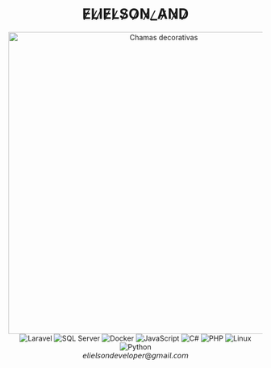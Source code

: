 <div align="center">
  <h1>E̷L̷I̷E̷L̷S̷O̷N̷_̷A̷N̷D̷</h1>
  <img src="https://darkgoldenrod-quetzal-801631.hostingersite.com/static_assets/elielson_gh/flames.webp" alt="Chamas decorativas" width="600"/>
</div>

<div align="center">
  <img src="https://img.shields.io/badge/-Laravel-FF2D20?logo=laravel&logoColor=white&style=for-the-badge" alt="Laravel"/>
  <img src="https://img.shields.io/badge/-SQL%20Server-CC2927?logo=microsoft-sql-server&logoColor=white&style=for-the-badge" alt="SQL Server"/>
  <img src="https://img.shields.io/badge/-Docker-2496ED?logo=docker&logoColor=white&style=for-the-badge" alt="Docker"/>
  <img src="https://img.shields.io/badge/-JavaScript-F7DF1E?logo=javascript&logoColor=black&style=for-the-badge" alt="JavaScript"/>
  <img src="https://img.shields.io/badge/-C%23-239120?logo=c-sharp&logoColor=white&style=for-the-badge" alt="C#"/>
  <img src="https://img.shields.io/badge/-PHP-777BB4?logo=php&logoColor=white&style=for-the-badge" alt="PHP"/>
  <img src="https://img.shields.io/badge/-Linux-white?logo=linux&logoColor=black&style=for-the-badge" alt="Linux"/>
  <img src="https://img.shields.io/badge/-Python-3776AB?logo=python&logoColor=white&style=for-the-badge" alt="Python"/>
</div>

<div align="center">𝘦𝘭𝘪𝘦𝘭𝘴𝘰𝘯𝘥𝘦𝘷𝘦𝘭𝘰𝘱𝘦𝘳@𝘨𝘮𝘢𝘪𝘭.𝘤𝘰𝘮</div>
